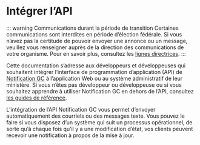 # Intégrer l’API

::: warning Communications durant la période de transition
Certaines communications sont interdites en période d’élection fédérale. Si vous n’avez pas la certitude de pouvoir envoyer une annonce ou un message, veuillez vous renseigner auprès de la direction des communications de votre organisme. Pour en savoir plus, consultez les [lignes directrices](https://www.canada.ca/fr/conseil-prive/services/publications/lignes-directrices-regissant-conduite-ministres-etat-membres-personnel-exonere-fonctionnaires-periode-electorale.html).
:::

Cette documentation s’adresse aux développeurs et développeuses qui souhaitent intégrer l’interface de programmation d’application (API) de [Notification GC](https://notification.canada.ca/?lang=fr) à l’application Web ou au système administratif de leur ministère. Si vous n’êtes pas développeur ou développeuse ou si vous souhaitez apprendre à utiliser Notification GC en dehors de l’API, consultez [les guides de référence](https://notification.canada.ca/guides-reference).

L’intégration de l’API Notification GC vous permet d’envoyer automatiquement des courriels ou des messages texte. Vous pouvez le faire si vous disposez d’un système qui suit un processus opérationnel, de sorte qu’à chaque fois qu’il y a une modification d’état, vos clients peuvent recevoir une notification à propos de la mise à jour.
